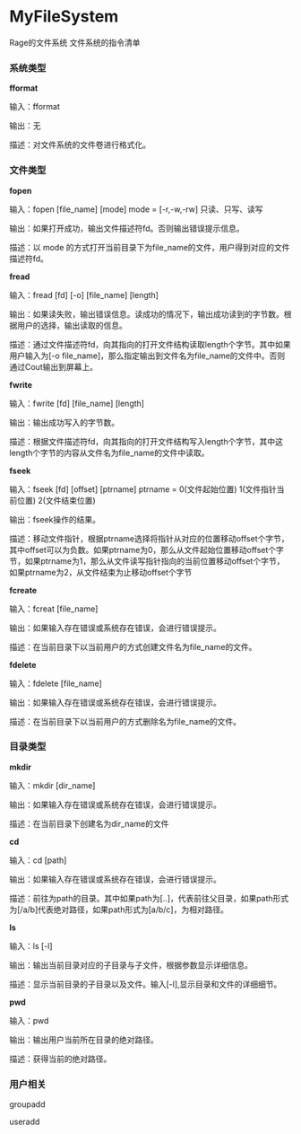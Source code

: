 # MyFileSystem
Rage的文件系统
文件系统的指令清单
### 系统类型

**fformat**

输入：fformat

输出：无

描述：对文件系统的文件卷进行格式化。

### 文件类型

**fopen**

输入：fopen [file_name] [mode]    mode = [-r,-w,-rw]   只读、只写、读写

输出：如果打开成功，输出文件描述符fd。否则输出错误提示信息。

描述：以 mode 的方式打开当前目录下为file_name的文件，用户得到对应的文件描述符fd。

**fread**

输入：fread [fd] [-o] [file_name] [length] 

输出：如果读失败，输出错误信息。读成功的情况下，输出成功读到的字节数。根据用户的选择，输出读取的信息。

描述：通过文件描述符fd，向其指向的打开文件结构读取length个字节。其中如果用户输入为[-o file_name]，那么指定输出到文件名为file_name的文件中。否则通过Cout输出到屏幕上。

**fwrite**

输入：fwrite [fd] [file_name] [length]

输出：输出成功写入的字节数。

描述：根据文件描述符fd，向其指向的打开文件结构写入length个字节，其中这length个字节的内容从文件名为file_name的文件中读取。

**fseek**

输入：fseek  [fd] [offset] [ptrname]  ptrname = 0(文件起始位置) 1(文件指针当前位置) 2(文件结束位置)

输出：fseek操作的结果。

描述：移动文件指针，根据ptrname选择将指针从对应的位置移动offset个字节，其中offset可以为负数。如果ptrname为0，那么从文件起始位置移动offset个字节，如果ptrname为1，那么从文件读写指针指向的当前位置移动offset个字节，如果ptrname为2，从文件结束为止移动offset个字节

**fcreate**

输入：fcreat [file_name]

输出：如果输入存在错误或系统存在错误，会进行错误提示。

描述：在当前目录下以当前用户的方式创建文件名为file_name的文件。

**fdelete**

输入：fdelete [file_name]

输出：如果输入存在错误或系统存在错误，会进行错误提示。

描述：在当前目录下以当前用户的方式删除名为file_name的文件。

### 目录类型

**mkdir**

输入：mkdir [dir_name]

输出：如果输入存在错误或系统存在错误，会进行错误提示。

描述：在当前目录下创建名为dir_name的文件

**cd**

输入：cd [path]

输出：如果输入存在错误或系统存在错误，会进行错误提示。

描述：前往为path的目录。其中如果path为[..]，代表前往父目录，如果path形式为[/a/b]代表绝对路径，如果path形式为[a/b/c]，为相对路径。

**ls**

输入：ls [-l] 

输出：输出当前目录对应的子目录与子文件，根据参数显示详细信息。

描述：显示当前目录的子目录以及文件。输入[-l],显示目录和文件的详细细节。

**pwd**

输入：pwd

输出：输出用户当前所在目录的绝对路径。

描述：获得当前的绝对路径。

### 用户相关

groupadd

useradd

## 
